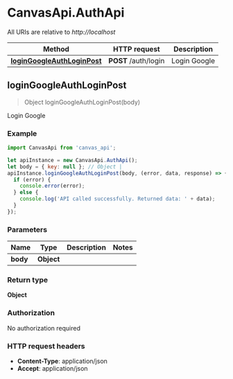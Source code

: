 # CanvasApi.AuthApi

All URIs are relative to _http://localhost_

| Method                                                              | HTTP request         | Description  |
| ------------------------------------------------------------------- | -------------------- | ------------ |
| [**loginGoogleAuthLoginPost**](AuthApi.md#loginGoogleAuthLoginPost) | **POST** /auth/login | Login Google |

## loginGoogleAuthLoginPost

> Object loginGoogleAuthLoginPost(body)

Login Google

### Example

```javascript
import CanvasApi from 'canvas_api';

let apiInstance = new CanvasApi.AuthApi();
let body = { key: null }; // Object |
apiInstance.loginGoogleAuthLoginPost(body, (error, data, response) => {
  if (error) {
    console.error(error);
  } else {
    console.log('API called successfully. Returned data: ' + data);
  }
});
```

### Parameters

| Name     | Type       | Description | Notes |
| -------- | ---------- | ----------- | ----- |
| **body** | **Object** |             |

### Return type

**Object**

### Authorization

No authorization required

### HTTP request headers

- **Content-Type**: application/json
- **Accept**: application/json
